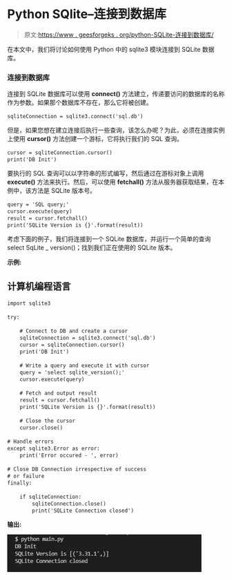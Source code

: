 # Python SQlite–连接到数据库

> 原文:[https://www . geesforgeks . org/python-SQLite-连接到数据库/](https://www.geeksforgeeks.org/python-sqlite-connecting-to-database/)

在本文中，我们将讨论如何使用 Python 中的 sqlite3 模块连接到 SQLite 数据库。

### **连接到数据库**

连接到 SQLite 数据库可以使用 **connect()** 方法建立，传递要访问的数据库的名称作为参数。如果那个数据库不存在，那么它将被创建。

```
sqliteConnection = sqlite3.connect('sql.db')
```

但是，如果您想在建立连接后执行一些查询，该怎么办呢？为此，必须在连接实例上使用 **cursor()** 方法创建一个游标，它将执行我们的 SQL 查询。

```
cursor = sqliteConnection.cursor()
print('DB Init')
```

要执行的 SQL 查询可以以字符串的形式编写，然后通过在游标对象上调用 **execute()** 方法来执行。然后，可以使用 **fetchall()** 方法从服务器获取结果，在本例中，该方法是 SQLite 版本号。

```
query = 'SQL query;'
cursor.execute(query)
result = cursor.fetchall()
print('SQLite Version is {}'.format(result))
```

考虑下面的例子，我们将连接到一个 SQLite 数据库，并运行一个简单的查询 select SqLite _ version()；找到我们正在使用的 SQLite 版本。

**示例:**

## 计算机编程语言

```
import sqlite3

try:

    # Connect to DB and create a cursor
    sqliteConnection = sqlite3.connect('sql.db')
    cursor = sqliteConnection.cursor()
    print('DB Init')

    # Write a query and execute it with cursor
    query = 'select sqlite_version();'
    cursor.execute(query)

    # Fetch and output result
    result = cursor.fetchall()
    print('SQLite Version is {}'.format(result))

    # Close the cursor
    cursor.close()

# Handle errors
except sqlite3.Error as error:
    print('Error occured - ', error)

# Close DB Connection irrespective of success
# or failure
finally:

    if sqliteConnection:
        sqliteConnection.close()
        print('SQLite Connection closed')
```

**输出:**

![](img/b5f8a6a1e4b02092fa7a15a16215eb04.png)